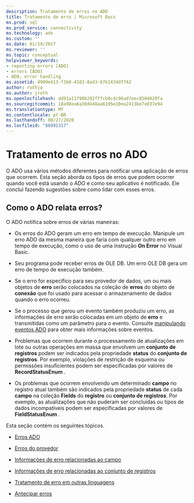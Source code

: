 ```yaml
---
description: Tratamento de erros no ADO
title: Tratamento de erro | Microsoft Docs
ms.prod: sql
ms.prod_service: connectivity
ms.technology: ado
ms.custom: ''
ms.date: 01/19/2017
ms.reviewer: ''
ms.topic: conceptual
helpviewer_keywords:
- reporting errors [ADO]
- errors [ADO]
- ADO, error handling
ms.assetid: 4909e413-f3b0-4183-8ad3-67b1434df742
author: rothja
ms.author: jroth
ms.openlocfilehash: dd91a11798b292fffcb0cdc96ad7eec8504029fa
ms.sourcegitcommit: 18a98ea6a30d448aa6195e10ea2413be7e837e94
ms.translationtype: MT
ms.contentlocale: pt-BR
ms.lasthandoff: 08/27/2020
ms.locfileid: "88991317"
---
```

# <a name="error-handling-in-ado"></a>Tratamento de erros no ADO
O ADO usa vários métodos diferentes para notificar uma aplicação de erros que ocorrem. Esta seção aborda os tipos de erros que podem ocorrer quando você está usando o ADO e como seu aplicativo é notificado. Ele conclui fazendo sugestões sobre como lidar com esses erros.  
  
## <a name="how-does-ado-report-errors"></a>Como o ADO relata erros?  
 O ADO notifica sobre erros de várias maneiras:  
  
-   Os erros do ADO geram um erro em tempo de execução. Manipule um erro ADO da mesma maneira que faria com qualquer outro erro em tempo de execução, como o uso de uma instrução **On Error** no Visual Basic.  
  
-   Seu programa pode receber erros de OLE DB. Um erro OLE DB gera um erro de tempo de execução também.  
  
-   Se o erro for específico para seu provedor de dados, um ou mais objetos de **erro** serão colocados na coleção de **erros** do objeto de **conexão** que foi usado para acessar o armazenamento de dados quando o erro ocorreu.  
  
-   Se o processo que gerou um evento também produziu um erro, as informações de erro serão colocadas em um objeto de **erro** e transmitidas como um parâmetro para o evento. Consulte [manipulando eventos ADO](./handling-ado-events.md) para obter mais informações sobre eventos.  
  
-   Problemas que ocorrem durante o processamento de atualizações em lote ou outras operações em massa que envolvem um **conjunto de registros** podem ser indicados pela propriedade **status** do **conjunto de registros**. Por exemplo, violações de restrição de esquema ou permissões insuficientes podem ser especificadas por valores de **RecordStatusEnum** .  
  
-   Os problemas que ocorrem envolvendo um determinado **campo** no registro atual também são indicados pela propriedade **status** de cada **campo** na coleção **Fields** do **registro** ou **conjunto de registros**. Por exemplo, as atualizações que não puderam ser concluídas ou tipos de dados incompatíveis podem ser especificadas por valores de **FieldStatusEnum** .  
  
 Esta seção contém os seguintes tópicos.  
  
-   [Erros ADO](./ado-errors.md)  
  
-   [Erros do provedor](./provider-errors.md)  
  
-   [Informações de erro relacionadas ao campo](./field-related-error-information.md)  
  
-   [Informações de erro relacionadas ao conjunto de registros](./recordset-related-error-information.md)  
  
-   [Tratamento de erro em outras linguagens](./handling-errors-in-other-languages.md)  
  
-   [Antecipar erros](./anticipating-errors.md)